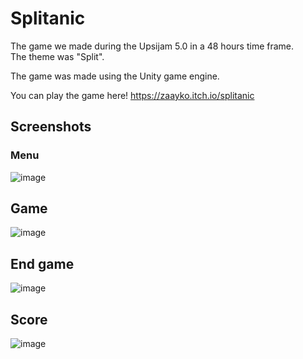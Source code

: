 # Splitanic 
The game we made during the Upsijam 5.0 in a 48 hours time frame.  
The theme was "Split".

The game was made using the Unity game engine.

You can play the game here!
https://zaayko.itch.io/splitanic

## Screenshots
### Menu
![image](https://github.com/user-attachments/assets/f04c4df8-9918-4065-a318-29c64c0449cf)

## Game
![image](https://github.com/user-attachments/assets/427c3014-975c-4aeb-ba13-f15f2734bae8)

## End game
![image](https://github.com/user-attachments/assets/2a818a94-57bc-43f5-95da-43a27118c225)

## Score
![image](https://github.com/user-attachments/assets/333c9133-dbba-46fc-ac34-b08beee054df)


